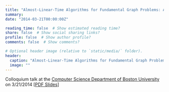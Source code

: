 ```yaml
---
title: "Almost-Linear-Time Algorithms for Fundamental Graph Problems: A New Framework and Its Applications"
summary: 
date: "2014-03-21T00:00:00Z"

reading_time: false  # Show estimated reading time?
share: false  # Show social sharing links?
profile: false  # Show author profile?
comments: false  # Show comments?

# Optional header image (relative to `static/media/` folder).
header:
  caption: "Almost-Linear-Time Algorithms for Fundamental Graph Problems: A New Framework and Its Applications"
  image: ""
---
```


Colloquium talk at the [Computer Science Department of Boston University](http://cs.bu.edu/) on 3/21/2014
[[PDF Slides](http://cs-people.bu.edu/orecchia/files/talks/BUtalk6.pdf)]

